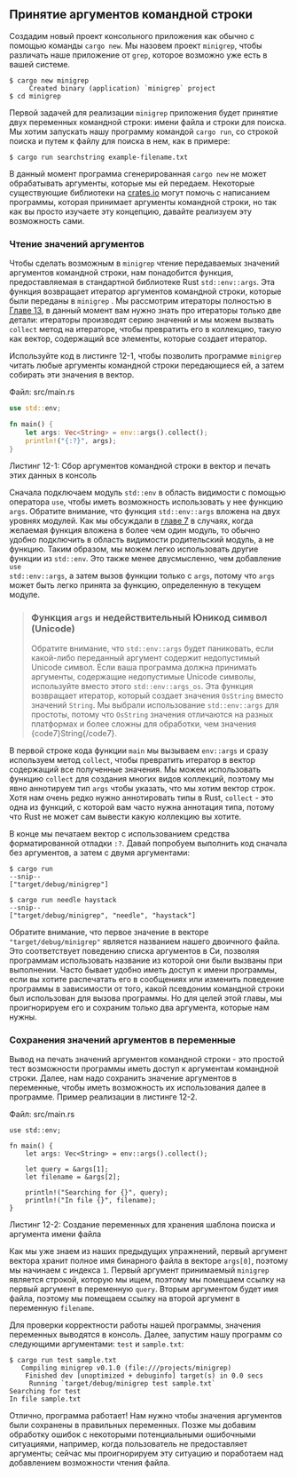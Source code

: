 ## Принятие аргументов командной строки

Создадим новый проект консольного приложения как обычно с помощью команды `cargo new`. Мы назовем проект `minigrep`, чтобы различать наше приложение от `grep`, которое возможно уже есть в вашей системе.

```text
$ cargo new minigrep
     Created binary (application) `minigrep` project
$ cd minigrep
```

Первой задачей для реализации `minigrep` приложения будет принятие двух переменных командной строки: имени файла и строки для поиска. Мы хотим запускать нашу программу командой `cargo run`, со строкой поиска и путем к файлу для поиска в нем, как в примере:

```text
$ cargo run searchstring example-filename.txt
```

В данный момент программа сгенерированная `cargo new` не может обрабатывать аргументы, которые мы ей передаем. Некоторые существующие библиотеки на [crates.io](https://crates.io/) могут помочь с написанием программы, которая принимает аргументы командной строки, но так как вы просто изучаете эту концепцию, давайте реализуем эту возможность сами.

### Чтение значений аргументов

Чтобы сделать возможным в `minigrep` чтение передаваемых значений аргументов командной строки, нам понадобится функция, предоставляемая в стандартной библиотеке Rust `std::env::args`. Эта функция возвращает итератор аргументов командной строки, которые были переданы в `minigrep` . Мы рассмотрим итераторы полностью в [Главе 13](ch13-00-functional-features.html)<comment>, в данный момент вам нужно знать про итераторы только две детали: итераторы производят серию значений и мы можем вызвать <code data-md-type="codespan">collect</code> метод на итераторе, чтобы превратить его в коллекцию, такую как вектор, содержащий все элементы, которые создает итератор.</comment>

Используйте код в листинге 12-1, чтобы позволить программе `minigrep` читать любые аргументы командной строки передающиеся ей, а затем собирать эти значения в вектор.

<span class="filename">Файл: src/main.rs</span>

```rust
use std::env;

fn main() {
    let args: Vec<String> = env::args().collect();
    println!("{:?}", args);
}
```

<span class="caption">Листинг 12-1: Сбор аргументов командной строки в вектор и печать этих данных в консоль</span>

Сначала подключаем модуль `std::env` в область видимости с помощью оператора `use`, чтобы иметь возможность использовать у нее функцию `args`. Обратите внимание, что функция `std::env::args` вложена на двух уровнях модулей. Как мы обсуждали в [главе 7](ch07-04-bringing-paths-into-scope-with-the-use-keyword.html#creating-idiomatic-use-paths)<comment> в случаях, когда желаемая функция вложена в более чем один модуль, то обычно удобно подключить в область видимости родительский модуль, а не функцию. Таким образом, мы можем легко использовать другие функции из `std::env`. Это также менее двусмысленно, чем добавление <code data-md-type="codespan">use std::env::args</code>, а затем вызов функции только с `args`, потому что `args` может быть легко принята за функцию, определенную в текущем модуле.</comment>

> ### Функция `args` и недействительный Юникод символ (Unicode)
> Обратите внимание, что `std::env::args` будет паниковать, если какой-либо переданный аргумент содержит недопустимый Unicode символ. Если ваша программа должна принимать аргументы, содержащие недопустимые Unicode символы, используйте вместо этого `std::env::args_os`. Эта функция возвращает итератор, который создает значения `OsString` вместо значений `String`. Мы выбрали использование `std::env::args` для простоты, потому что `OsString` значения отличаются на разных платформах и более сложны для обработки, чем значения {code7}String{/code7}.

В первой строке кода функции `main` мы вызываем `env::args` и сразу используем метод `collect`, чтобы превратить итератор в вектор содержащий все полученные значения. Мы можем использовать функцию `collect` для создания многих видов коллекций, поэтому мы явно аннотируем тип `args` чтобы указать, что мы хотим вектор строк. Хотя нам очень редко нужно аннотировать типы в Rust, `collect` - это одна из функций, с которой вам часто нужна аннотация типа, потому что Rust не может сам вывести какую коллекцию вы хотите.

В конце мы печатаем вектор с использованием средства форматированной отладки `:?`. Давай попробуем выполнить код сначала без аргументов, а затем с двумя аргументами:

```text
$ cargo run
--snip--
["target/debug/minigrep"]

$ cargo run needle haystack
--snip--
["target/debug/minigrep", "needle", "haystack"]
```

Обратите внимание, что первое значение в векторе `"target/debug/minigrep"` является названием нашего двоичного файла. Это соответствует поведению списка аргументов в Си, позволяя программам использовать название из которой они были вызваны при выполнении. Часто бывает удобно иметь доступ к имени программы, если вы хотите распечатать его в сообщениях или изменить поведение программы в зависимости от того, какой псевдоним командной строки был использован для вызова программы. Но для целей этой главы, мы проигнорируем его и сохраним только два аргумента, которые нам нужны.

### Сохранения значений аргументов в переменные

Вывод на печать значений аргументов командной строки  - это простой тест возможности программы иметь доступ к аргументам командной строки. Далее, нам надо сохранить значение аргументов в переменные, чтобы иметь возможность их использования далее в
программе. Пример реализации в листинге 12-2.

<span class="filename">Файл: src/main.rs</span>

```rust,should_panic
use std::env;

fn main() {
    let args: Vec<String> = env::args().collect();

    let query = &args[1];
    let filename = &args[2];

    println!("Searching for {}", query);
    println!("In file {}", filename);
}
```

<span class="caption">Листинг 12-2: Создание переменных для хранения шаблона поиска и аргумента имени файла</span>

Как мы уже знаем из наших предыдущих упражнений, первый аргумент вектора хранит полное имя бинарного файла в векторе `args[0]`, поэтому мы начинаем с индекса `1`. Первый аргумент принимаемый `minigrep` является строкой, которую мы ищем, поэтому мы помещаем ссылку на первый аргумент в переменную `query`. Вторым аргументом будет имя файла, поэтому мы помещаем ссылку на второй аргумент в переменную `filename`.

Для проверки корректности работы нашей программы, значения переменных выводятся в консоль. Далее, запустим нашу программ со следующими аргументами: `test` и `sample.txt`:

```text
$ cargo run test sample.txt
   Compiling minigrep v0.1.0 (file:///projects/minigrep)
    Finished dev [unoptimized + debuginfo] target(s) in 0.0 secs
     Running `target/debug/minigrep test sample.txt`
Searching for test
In file sample.txt
```

Отлично, программа работает! Нам нужно чтобы значения аргументов были сохранены в правильных переменных. Позже мы добавим обработку ошибок с некоторыми потенциальными ошибочными ситуациями, например, когда пользователь не предоставляет аргументы; сейчас мы проигнорируем эту ситуацию и поработаем над добавлением возможности чтения файла.
